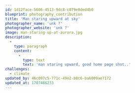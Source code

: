 ```yaml
---
id: 1d12face-5606-4513-9dc8-c079e0ded4b0
blueprint: photography_contribution
title: 'Man staring upward at sky'
photographer_name: 'unk ?'
photographer_website: 'unk ?'
image: man-staring-up-at-aurora.jpg
description:
  -
    type: paragraph
    content:
      -
        type: text
        text: 'man staring upward, good home page shot..'
challenges:
  - climate
updated_by: 46c097c5-771c-49e2-b8c6-ba6009ae7172
updated_at: 1707486233
---
```

